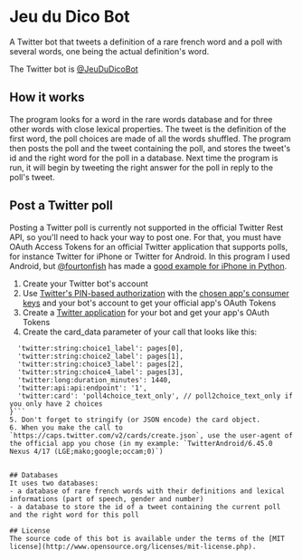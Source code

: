 # Jeu du Dico Bot

A Twitter bot that tweets a definition of a rare french word and a poll with several words, one being the actual definition's word. 

The Twitter bot is [@JeuDuDicoBot](https://twitter.com/JeuDuDicoBot)

## How it works
The program looks for a word in the rare words database and for three other words with close lexical properties.
The tweet is the definition of the first word, the poll choices are made of all the words shuffled.
The program then posts the poll and the tweet containing the poll, and stores the tweet's id and the right word for the poll in a database.
Next time the program is run, it will begin by tweeting the right answer for the poll in reply to the poll's tweet.

## Post a Twitter poll
Posting a Twitter poll is currently not supported in the official Twitter Rest API, so you'll need to hack your way to post one. For that, you must have OAuth Access Tokens for an official Twitter application that supports polls, for instance Twitter for iPhone or Twitter for Android. 
In this program I used Android, but [@fourtonfish](https://github.com/fourtonfish) has made a [good example for iPhone in Python](https://gist.github.com/fourtonfish/5ac885e5e13e6ca33dca9f8c2ef1c46e).

  1. Create your Twitter bot's account
  2. Use [Twitter's PIN-based authorization](https://dev.twitter.com/oauth/pin-based) with the [chosen app's consumer keys](https://gist.github.com/shobotch/5160017) and your bot's account to get your official app's OAuth Tokens
  3. Create a [Twitter application](https://apps.twitter.com) for your bot and get your app's OAuth Tokens
  4. Create the card_data parameter of your call that looks like this:
  ```card = {
	'twitter:string:choice1_label': pages[0],
	'twitter:string:choice2_label': pages[1],
	'twitter:string:choice3_label': pages[2],
	'twitter:string:choice4_label': pages[3],
	'twitter:long:duration_minutes': 1440,
	'twitter:api:api:endpoint': '1',
	'twitter:card': 'poll4choice_text_only', // poll2choice_text_only if you only have 2 choices
}```
  5. Don't forget to stringify (or JSON encode) the card object.
  6. When you make the call to `https://caps.twitter.com/v2/cards/create.json`, use the user-agent of the official app you chose (in my example: `TwitterAndroid/6.45.0 Nexus 4/17 (LGE;mako;google;occam;0)`)


## Databases
It uses two databases: 
  - a database of rare french words with their definitions and lexical informations (part of speech, gender and number)
  - a database to store the id of a tweet containing the current poll and the right word for this poll

## License
The source code of this bot is available under the terms of the [MIT license](http://www.opensource.org/licenses/mit-license.php).

